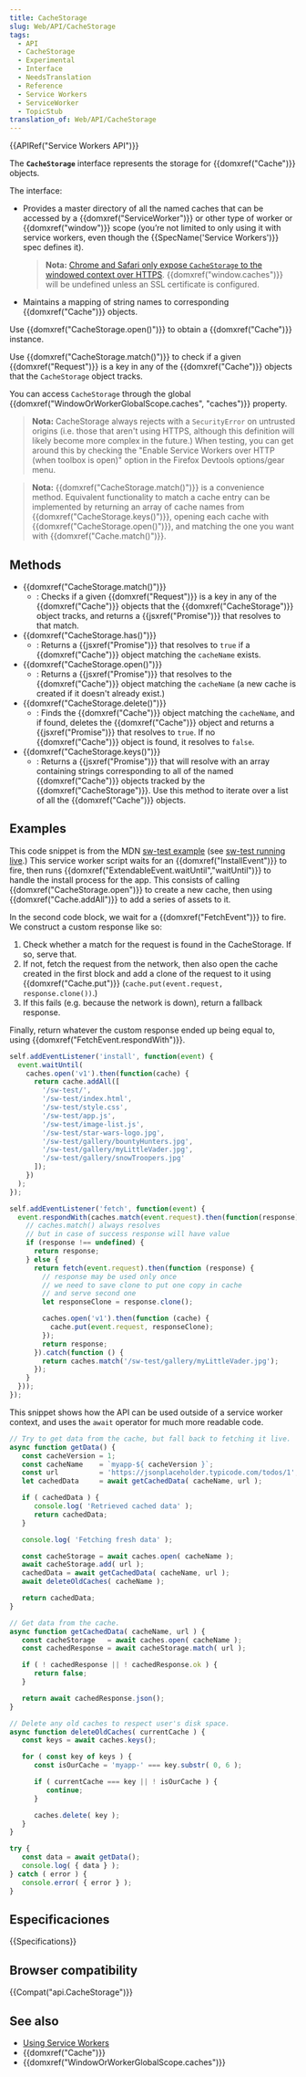 ```yaml
---
title: CacheStorage
slug: Web/API/CacheStorage
tags:
  - API
  - CacheStorage
  - Experimental
  - Interface
  - NeedsTranslation
  - Reference
  - Service Workers
  - ServiceWorker
  - TopicStub
translation_of: Web/API/CacheStorage
---
```


{{APIRef("Service Workers API")}}

The **`CacheStorage`** interface represents the storage for {{domxref("Cache")}} objects.

The interface:

- Provides a master directory of all the named caches that can be accessed by a {{domxref("ServiceWorker")}} or other type of worker or {{domxref("window")}} scope (you’re not limited to only using it with service workers, even though the {{SpecName('Service Workers')}} spec defines it).

  > **Nota:** [Chrome and Safari only expose `CacheStorage` to the windowed context over HTTPS](https://bugs.chromium.org/p/chromium/issues/detail?id=1026063). {{domxref("window.caches")}} will be undefined unless an SSL certificate is configured.

- Maintains a mapping of string names to corresponding {{domxref("Cache")}} objects.

Use {{domxref("CacheStorage.open()")}} to obtain a {{domxref("Cache")}} instance.

Use {{domxref("CacheStorage.match()")}} to check if a given {{domxref("Request")}} is a key in any of the {{domxref("Cache")}} objects that the `CacheStorage` object tracks.

You can access `CacheStorage` through the global {{domxref("WindowOrWorkerGlobalScope.caches", "caches")}} property.

> **Nota:** CacheStorage always rejects with a `SecurityError` on untrusted origins (i.e. those that aren't using HTTPS, although this definition will likely become more complex in the future.) When testing, you can get around this by checking the "Enable Service Workers over HTTP (when toolbox is open)" option in the Firefox Devtools options/gear menu.

> **Nota:** {{domxref("CacheStorage.match()")}} is a convenience method. Equivalent functionality to match a cache entry can be implemented by returning an array of cache names from {{domxref("CacheStorage.keys()")}}, opening each cache with {{domxref("CacheStorage.open()")}}, and matching the one you want with {{domxref("Cache.match()")}}.

## Methods

- {{domxref("CacheStorage.match()")}}
  - : Checks if a given {{domxref("Request")}} is a key in any of the {{domxref("Cache")}} objects that the {{domxref("CacheStorage")}} object tracks, and returns a {{jsxref("Promise")}} that resolves to that match.
- {{domxref("CacheStorage.has()")}}
  - : Returns a {{jsxref("Promise")}} that resolves to `true` if a {{domxref("Cache")}} object matching the `cacheName` exists.
- {{domxref("CacheStorage.open()")}}
  - : Returns a {{jsxref("Promise")}} that resolves to the {{domxref("Cache")}} object matching the `cacheName` (a new cache is created if it doesn't already exist.)
- {{domxref("CacheStorage.delete()")}}
  - : Finds the {{domxref("Cache")}} object matching the `cacheName`, and if found, deletes the {{domxref("Cache")}} object and returns a {{jsxref("Promise")}} that resolves to `true`. If no {{domxref("Cache")}} object is found, it resolves to `false`.
- {{domxref("CacheStorage.keys()")}}
  - : Returns a {{jsxref("Promise")}} that will resolve with an array containing strings corresponding to all of the named {{domxref("Cache")}} objects tracked by the {{domxref("CacheStorage")}}. Use this method to iterate over a list of all the {{domxref("Cache")}} objects.

## Examples

This code snippet is from the MDN [sw-test example](https://github.com/mdn/sw-test/) (see [sw-test running live](https://mdn.github.io/sw-test/).) This service worker script waits for an {{domxref("InstallEvent")}} to fire, then runs {{domxref("ExtendableEvent.waitUntil","waitUntil")}} to handle the install process for the app. This consists of calling {{domxref("CacheStorage.open")}} to create a new cache, then using {{domxref("Cache.addAll")}} to add a series of assets to it.

In the second code block, we wait for a {{domxref("FetchEvent")}} to fire. We construct a custom response like so:

1. Check whether a match for the request is found in the CacheStorage. If so, serve that.
2. If not, fetch the request from the network, then also open the cache created in the first block and add a clone of the request to it using {{domxref("Cache.put")}} (`cache.put(event.request, response.clone())`.)
3. If this fails (e.g. because the network is down), return a fallback response.

Finally, return whatever the custom response ended up being equal to, using {{domxref("FetchEvent.respondWith")}}.

```js
self.addEventListener('install', function(event) {
  event.waitUntil(
    caches.open('v1').then(function(cache) {
      return cache.addAll([
        '/sw-test/',
        '/sw-test/index.html',
        '/sw-test/style.css',
        '/sw-test/app.js',
        '/sw-test/image-list.js',
        '/sw-test/star-wars-logo.jpg',
        '/sw-test/gallery/bountyHunters.jpg',
        '/sw-test/gallery/myLittleVader.jpg',
        '/sw-test/gallery/snowTroopers.jpg'
      ]);
    })
  );
});

self.addEventListener('fetch', function(event) {
  event.respondWith(caches.match(event.request).then(function(response) {
    // caches.match() always resolves
    // but in case of success response will have value
    if (response !== undefined) {
      return response;
    } else {
      return fetch(event.request).then(function (response) {
        // response may be used only once
        // we need to save clone to put one copy in cache
        // and serve second one
        let responseClone = response.clone();

        caches.open('v1').then(function (cache) {
          cache.put(event.request, responseClone);
        });
        return response;
      }).catch(function () {
        return caches.match('/sw-test/gallery/myLittleVader.jpg');
      });
    }
  }));
});
```

This snippet shows how the API can be used outside of a service worker context, and uses the `await` operator for much more readable code.

```js
// Try to get data from the cache, but fall back to fetching it live.
async function getData() {
   const cacheVersion = 1;
   const cacheName    = `myapp-${ cacheVersion }`;
   const url          = 'https://jsonplaceholder.typicode.com/todos/1';
   let cachedData     = await getCachedData( cacheName, url );

   if ( cachedData ) {
      console.log( 'Retrieved cached data' );
      return cachedData;
   }

   console.log( 'Fetching fresh data' );

   const cacheStorage = await caches.open( cacheName );
   await cacheStorage.add( url );
   cachedData = await getCachedData( cacheName, url );
   await deleteOldCaches( cacheName );

   return cachedData;
}

// Get data from the cache.
async function getCachedData( cacheName, url ) {
   const cacheStorage   = await caches.open( cacheName );
   const cachedResponse = await cacheStorage.match( url );

   if ( ! cachedResponse || ! cachedResponse.ok ) {
      return false;
   }

   return await cachedResponse.json();
}

// Delete any old caches to respect user's disk space.
async function deleteOldCaches( currentCache ) {
   const keys = await caches.keys();

   for ( const key of keys ) {
      const isOurCache = 'myapp-' === key.substr( 0, 6 );

      if ( currentCache === key || ! isOurCache ) {
         continue;
      }

      caches.delete( key );
   }
}

try {
   const data = await getData();
   console.log( { data } );
} catch ( error ) {
   console.error( { error } );
}
```

## Especificaciones

{{Specifications}}

## Browser compatibility

{{Compat("api.CacheStorage")}}

## See also

- [Using Service Workers](/es/docs/Web/API/ServiceWorker_API/Using_Service_Workers)
- {{domxref("Cache")}}
- {{domxref("WindowOrWorkerGlobalScope.caches")}}
